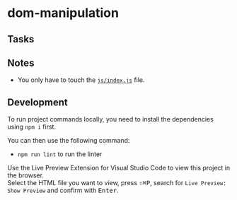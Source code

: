 # dom-manipulation

## Tasks

## Notes

- You only have to touch the [`js/index.js`](./js/index.js) file.

## Development

To run project commands locally, you need to install the dependencies using `npm i` first.

You can then use the following command:

- `npm run lint` to run the linter

Use the Live Preview Extension for Visual Studio Code to view this project in the browser.  
Select the HTML file you want to view, press <kbd>⇧</kbd><kbd>⌘</kbd><kbd>P</kbd>, search for `Live Preview: Show Preview` and confirm with <kbd>Enter</kbd>.
